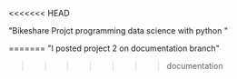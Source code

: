 <<<<<<< HEAD

"Bikeshare Projct programming data science with python " 

=======
"I posted project 2 on documentation branch"
>>>>>>> documentation
